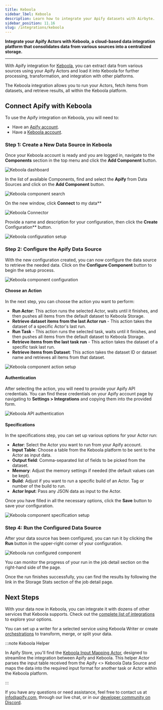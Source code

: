 ```yaml
---
title: Keboola
sidebar_lbel: Keboola
description: Learn how to integrate your Apify datasets with Airbyte.
sidebar_position: 11.16
slug: /integrations/keboola
---
```


**Integrate your Apify Actors with Keboola, a cloud-based data integration platform that consolidates data from various sources into a centralized storage.**

---

With Apify integration for [Keboola](https://www.keboola.com/), you can extract data from various sources using your Apify Actors and load it into Keboola for further processing, transformation, and integration with other platforms.

The Keboola integration allows you to run your Actors, fetch items from datasets, and retrieve results, all within the Keboola platform.

## Connect Apify with Keboola

To use the Apify integration on Keboola, you will need to:

- Have an [Apify account](https://console.apify.com/).
- Have a [Keboola account](https://www.keboola.com/).

### Step 1: Create a New Data Source in Keboola

Once your Keboola account is ready and you are logged in, navigate to the **Components** section in the top menu and click the **Add Component** button.

![Keboola dashboard](./images/keboola/keboola-dashboard.png)

In the list of available Components, find and select the **Apify** from Data Sources and click on the **Add Component** button.

![Keboola component search](./images/keboola/keboola-components.png)

On the new window, click **Connect** to my data**

![Keboola Connector](./images/keboola/keboola-connector.png)

Provide a name and description for your configuration, then click the **Create** Configuration** button.

![Keboola configuration setup](./images/keboola/keboola-create-configuration.png)

### Step 2: Configure the Apify Data Source

With the new configuration created, you can now configure the data source to retrieve the needed data. Click on the **Configure Component** button to begin the setup process.

![Keboola component configuration](./images/keboola/keboola-configure-component.png)


#### Choose an Action

In the next step, you can choose the action you want to perform:

- **Run Actor**: This action runs the selected Actor, waits until it finishes, and then pushes all items from the default dataset to Keboola Storage.
- **Retrieve dataset items from the last Actor run** - This action takes the dataset of a specific Actor's last run.
- **Run Task** - This action runs the selected task, waits until it finishes, and then pushes all items from the default dataset to Keboola Storage.
- **Retrieve items from the last task run** - This action takes the dataset of a specific task last run.
- **Retrieve items from Dataset**: This action takes the dataset ID or dataset name and retrieves all items from that dataset.

![Keboola component action setup ](./images/keboola/keboola-component-setup.png)

#### Authentication

After selecting the action, you will need to provide your Apify API credentials. You can find these credentials on your Apify account page by navigating to **Settings > Integrations** and copying them into the provided form.

![Keboola API authentication](./images/keboola/keboola-setup-api-token.png)

#### Specifications

In the specifications step, you can set up various options for your Actor run:

- **Actor**: Select the Actor you want to run from your Apify account.
- **Input Table**: Choose a table from the Keboola platform to be sent to the Actor as input data.
- **Output field**:  Comma-separated list of fields to be picked from the dataset.
- **Memory**: Adjust the memory settings if needed (the default values can be kept).
- **Build**: Adjust if you want to run a specific build of an Actor. Tag or number of the build to run.
- **Actor Input**: Pass any JSON data as input to the Actor.

Once you have filled in all the necessary options, click the **Save** button to save your configuration.

![Keboola component specification setup](./images/keboola/keboola-setup-specification.png)

### Step 4: Run the Configured Data Source

After your data source has been configured, you can run it by clicking the **Run** button in the upper-right corner of your configuration.

![Keboola run configured component](./images/keboola/keboola-run-component.png)

You can monitor the progress of your run in the job detail section on the right-hand side of the page.

Once the run finishes successfully, you can find the results by following the link in the Storage Stats section of the job detail page.

## Next Steps

With your data now in Keboola, you can integrate it with dozens of other services that Keboola supports. Check out the [complete list of integrations](https://www.keboola.com/product/integrations) to explore your options.

You can set up a writer for a selected service using Keboola Writer or create [orchestrations](https://help.keboola.com/orchestrator/) to transform, merge, or split your data.

:::note Keboola Helper

In Apify Store, you'll find the [Keboola Input Mapping Actor](https://apify.com/drobnikj/keboola-input-mapping), designed to streamline the integration between Apify and Keboola. This helper Actor parses the input table received from the Apify <> Keboola Data Source and maps the data into the required input format for another task or Actor within the Keboola platform.

:::

If you have any questions or need assistance, feel free to contact us at [info@apify.com](mailto:info@apify.com), through our live chat, or in our [developer community on Discord](https://discord.com/invite/jyEM2PRvMU).
